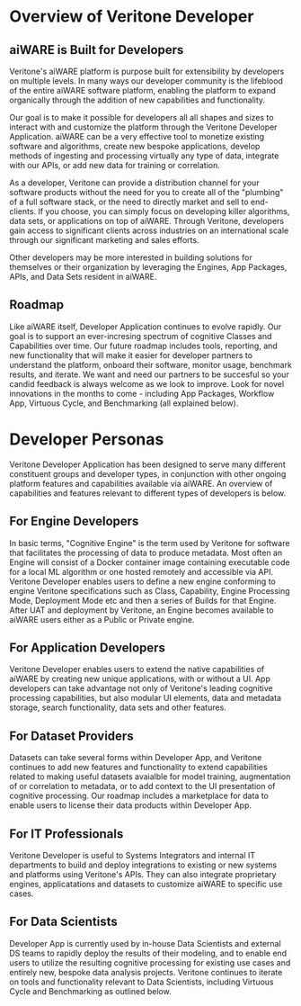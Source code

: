 # Overview of Veritone Developer

## aiWARE is Built for Developers
Veritone's aiWARE platform is purpose built for extensibility by developers on multiple levels.  In many ways our developer community is the lifeblood of the entire aiWARE software platform, enabling the platform to expand organically through the addition of new capabilities and functionality.  

Our goal is to make it possible for developers all all shapes and sizes to interact with and customize the platform through the Veritone Developer Application.  aiWARE can be a very effective tool to monetize existing software and algorithms, create new bespoke applications, develop methods of ingesting and processing virtually any type of data, integrate with our APIs, or add new data for training or correlation.

As a developer, Veritone can provide a distribution channel for your software products without the need for you to create all of the "plumbing" of a full software stack, or the need to directly market and sell to end-clients. If you choose, you can simply focus on developing killer algorithms, data sets, or applications on top of aiWARE.  Through Veritone, developers gain access to significant clients across industries on an international scale through our significant marketing and sales efforts.

Other developers may be more interested in building solutions for themselves or their organization by leveraging the Engines, App Packages, APIs, and Data Sets resident in aiWARE.

## Roadmap 
Like aiWARE itself, Developer Application continues to evolve rapidly.  Our goal is to support an ever-incresing spectrum of cognitive Classes and Capabilities over time.  Our future roadmap includes tools, reporting, and new functionality that will make it easier for developer partners to understand the platform, onboard their software, monitor usage, benchmark results, and iterate.  We want and need our partners to be succesful so your candid feedback is always welcome as we look to improve.  Look for novel innovations in the months to come - including App Packages, Workflow App, Virtuous Cycle, and Benchmarking (all explained below).

# Developer Personas
Veritone Developer Application has been designed to serve many different constituent groups and developer types, in conjunction with other ongoing platform features and capabilities available via aiWARE.  An overview of capabilities and features relevant to different types of developers is below.  

## For Engine Developers
In basic terms, "Cognitive Engine" is the term used by Veritone for software that facilitates the processing of data to produce metadata.  Most often an Engine will consist of a Docker container image containing executable code for a local ML algorithm or one hosted remotely and accessible via API.  Veritone Developer enables users to define a new engine conforming to engine Veritone specifications such as Class, Capability, Engine Processing Mode, Deployment Mode etc and then a series of Builds for that Engine.  After UAT and deployment by Veritone, an Engine becomes available to aiWARE users either as a Public or Private engine.

## For Application Developers
Veritone Developer enables users to extend the native capabilities of aiWARE by creating new unique applications, with or without a UI.  App developers can take advantage not only of Veritone's leading cognitive processing capabilities, but also modular UI elements, data and metadata storage, search functionality, data sets and other features.

## For Dataset Providers
Datasets can take several forms within Developer App, and Veritone continues to add new features and functionality to extend capabilities related to making useful datasets avaialble for model training, augmentation of or correlation to metadata, or to add context to the UI presentation of cognitive processing. Our roadmap includes a marketplace for data to enable users to license their data products within Developer App.

## For IT Professionals
Veritone Developer is useful to Systems Integrators and internal IT departments to build and deploy integrations to existing or new systems and platforms using Veritone's APIs.  They can also integrate proprietary engines, applicatations and datasets to customize aiWARE to specific use cases. 

## For Data Scientists
Developer App is currently used by in-house Data Scientists and external DS teams to rapidly deploy the results of their modeling, and to enable end users to utilize the resulting cognitive processing for existing use cases and entirely new, bespoke data analysis projects.  Veritone continues to iterate on tools and functionality relevant to Data Scientists, including Virtuous Cycle and Benchmarking as outlined below.
